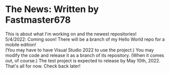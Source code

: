 # The News: Written by Fastmaster678
This is about what I'm working on and the newest repositories! 
<br />  5/4/2022: Coming soon! There will be a branch of my Hello World repo for a mobile edition!
<br />(You may have to have Visual Studio 2022 to use the project.) You may modify the code and release
it as a branch of its repository. (When it comes out, of course.) The test project is expected to release by May 10th, 2022.
<br /> That's all for now. Check back later!

